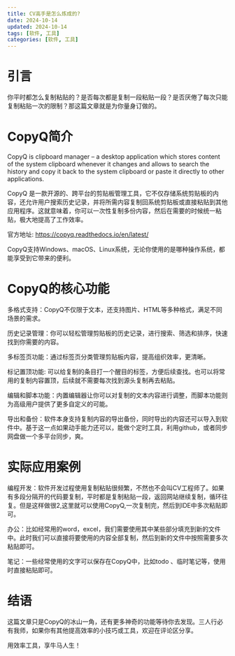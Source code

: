 ```yaml
---
title: CV高手是怎么炼成的?
date: 2024-10-14
updated: 2024-10-14
tags: [软件, 工具]
categories: [软件, 工具]
---
```


# 引言

你平时都怎么复制粘贴的？是否每次都是复制一段粘贴一段？是否厌倦了每次只能复制粘贴一次的限制？那这篇文章就是为你量身订做的。

# CopyQ简介

CopyQ is clipboard manager – a desktop application which stores content of the system clipboard whenever it changes and allows to search the history and copy it back to the system clipboard or paste it directly to other applications.

CopyQ 是一款开源的、跨平台的剪贴板管理工具，它不仅存储系统剪贴板的内容，还允许用户搜索历史记录，并将所需内容复制回系统剪贴板或直接粘贴到其他应用程序。这就意味着，你可以一次性复制多份内容，然后在需要的时候统一粘贴，极大地提高了工作效率。

官方地址: https://copyq.readthedocs.io/en/latest/

CopyQ支持Windows、macOS、Linux系统，无论你使用的是哪种操作系统，都能享受到它带来的便利。

# CopyQ的核心功能

多格式支持：CopyQ不仅限于文本，还支持图片、HTML等多种格式，满足不同场景的需求。

历史记录管理：你可以轻松管理剪贴板的历史记录，进行搜索、筛选和排序，快速找到你需要的内容。

多标签页功能：通过标签页分类管理剪贴板内容，提高组织效率，更清晰。

标记置顶功能: 可以给复制的条目打一个醒目的标签，方便后续查找。也可以将常用的复制内容置顶，后续就不需要每次找到源头复制再去粘贴。

编辑和脚本功能：内置编辑器让你可以对复制的文本内容进行调整，而脚本功能则为高级用户提供了更多自定义的可能。

导出和备份：软件本身支持复制内容的导出备份，同时导出的内容还可以导入到软件中。基于这一点如果动手能力还可以，能做个定时工具，利用github，或者同步网盘做一个多平台同步，爽。

# 实际应用案例

编程开发：软件开发过程使用复制粘贴很频繁，不然也不会叫CV工程师了。如果有多段分隔开的代码要复制，平时都是复制粘贴一段，返回网站继续复制，循环往复。但是这样做很2,这里就可以使用CopyQ,一次复制完，然后到IDE中多次粘贴即可。

办公：比如经常用的word，excel，我们需要使用其中某些部分填充到新的文件中。此时我们可以直接将要使用的内容全部复制，然后到新的文件中按照需要多次粘贴即可。

笔记：一些经常使用的文字可以保存在CopyQ中，比如todo 、临时笔记等，使用时直接粘贴即可。

# 结语

这篇文章只是CopyQ的冰山一角，还有更多神奇的功能等待你去发现。三人行必有我师，如果你有其他提高效率的小技巧或工具，欢迎在评论区分享。

用效率工具，享牛马人生！

